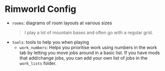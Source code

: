 # Rimworld Config

- `rooms`: diagrams of room layouts at various sizes
  > I play a lot of mountain bases and often go with a regular grid. 
- `tools`: tools to help you when playing
  - `work_numbers`: Helps you prioritise work using numbers in the work tab by letting you move jobs around in a basic list. If you have mods that add/change jobs, you can add your own list of jobs in the `work_lists` folder.